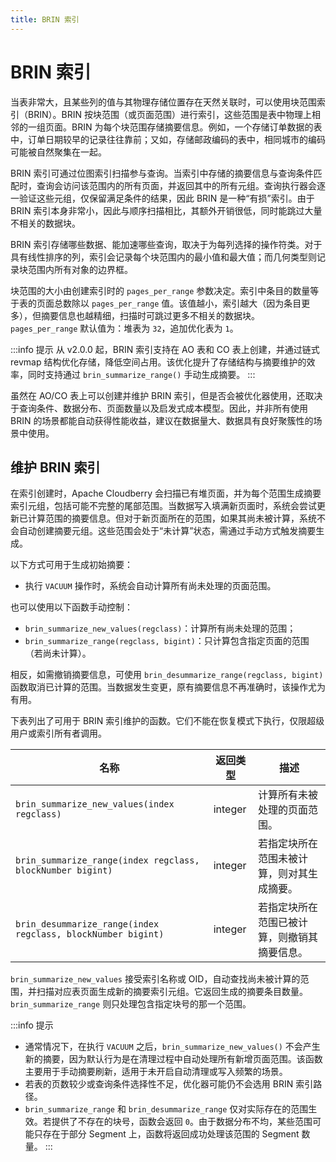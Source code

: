 ```yaml
---
title: BRIN 索引
---
```


# BRIN 索引

当表非常大，且某些列的值与其物理存储位置存在天然关联时，可以使用块范围索引（BRIN）。BRIN 按块范围（或页面范围）进行索引，这些范围是表中物理上相邻的一组页面。BRIN 为每个块范围存储摘要信息。例如，一个存储订单数据的表中，订单日期较早的记录往往靠前；又如，存储邮政编码的表中，相同城市的编码可能被自然聚集在一起。

BRIN 索引可通过位图索引扫描参与查询。当索引中存储的摘要信息与查询条件匹配时，查询会访问该范围内的所有页面，并返回其中的所有元组。查询执行器会逐一验证这些元组，仅保留满足条件的结果，因此 BRIN 是一种“有损”索引。由于 BRIN 索引本身非常小，因此与顺序扫描相比，其额外开销很低，同时能跳过大量不相关的数据块。

BRIN 索引存储哪些数据、能加速哪些查询，取决于为每列选择的操作符类。对于具有线性排序的列，索引会记录每个块范围内的最小值和最大值；而几何类型则记录块范围内所有对象的边界框。

块范围的大小由创建索引时的 `pages_per_range` 参数决定。索引中条目的数量等于表的页面总数除以 `pages_per_range` 值。该值越小，索引越大（因为条目更多），但摘要信息也越精细，扫描时可跳过更多不相关的数据块。`pages_per_range` 默认值为：堆表为 `32`，追加优化表为 `1`。

:::info 提示
从 v2.0.0 起，BRIN 索引支持在 AO 表和 CO 表上创建，并通过链式 revmap 结构优化存储，降低空间占用。该优化提升了存储结构与摘要维护的效率，同时支持通过 `brin_summarize_range()` 手动生成摘要。
:::

虽然在 AO/CO 表上可以创建并维护 BRIN 索引，但是否会被优化器使用，还取决于查询条件、数据分布、页面数量以及启发式成本模型。因此，并非所有使用 BRIN 的场景都能自动获得性能收益，建议在数据量大、数据具有良好聚簇性的场景中使用。

## 维护 BRIN 索引

在索引创建时，Apache Cloudberry 会扫描已有堆页面，并为每个范围生成摘要索引元组，包括可能不完整的尾部范围。当数据写入填满新页面时，系统会尝试更新已计算范围的摘要信息。但对于新页面所在的范围，如果其尚未被计算，系统不会自动创建摘要元组。这些范围会处于“未计算”状态，需通过手动方式触发摘要生成。

以下方式可用于生成初始摘要：

- 执行 `VACUUM` 操作时，系统会自动计算所有尚未处理的页面范围。

也可以使用以下函数手动控制：

- `brin_summarize_new_values(regclass)`：计算所有尚未处理的范围；
- `brin_summarize_range(regclass, bigint)`：只计算包含指定页面的范围（若尚未计算）。

相反，如需撤销摘要信息，可使用 `brin_desummarize_range(regclass, bigint)` 函数取消已计算的范围。当数据发生变更，原有摘要信息不再准确时，该操作尤为有用。

下表列出了可用于 BRIN 索引维护的函数。它们不能在恢复模式下执行，仅限超级用户或索引所有者调用。

| 名称                                                         | 返回类型 | 描述                                         |
|--------------------------------------------------------------|----------|----------------------------------------------|
| `brin_summarize_new_values(index regclass)`                  | integer  | 计算所有未被处理的页面范围。                 |
| `brin_summarize_range(index regclass, blockNumber bigint)`   | integer  | 若指定块所在范围未被计算，则对其生成摘要。   |
| `brin_desummarize_range(index regclass, blockNumber bigint)` | integer  | 若指定块所在范围已被计算，则撤销其摘要信息。 |

`brin_summarize_new_values` 接受索引名称或 OID，自动查找尚未被计算的范围，并扫描对应表页面生成新的摘要索引元组。它返回生成的摘要条目数量。`brin_summarize_range` 则只处理包含指定块号的那一个范围。

:::info 提示
- 通常情况下，在执行 `VACUUM` 之后，`brin_summarize_new_values()` 不会产生新的摘要，因为默认行为是在清理过程中自动处理所有新增页面范围。该函数主要用于手动摘要刷新，适用于未开启自动清理或写入频繁的场景。
- 若表的页数较少或查询条件选择性不足，优化器可能仍不会选用 BRIN 索引路径。
- `brin_summarize_range` 和 `brin_desummarize_range` 仅对实际存在的范围生效。若提供了不存在的块号，函数会返回 `0`。由于数据分布不均，某些范围可能只存在于部分 Segment 上，函数将返回成功处理该范围的 Segment 数量。
:::
